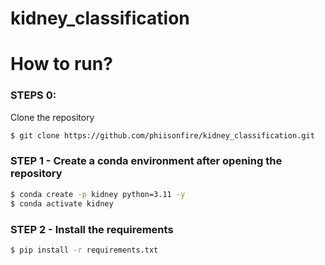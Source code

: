 # kidney_classification
# How to run?
### STEPS 0:

Clone the repository

```bash
$ git clone https://github.com/phiisonfire/kidney_classification.git
```

### STEP 1 - Create a conda environment after opening the repository

```bash
$ conda create -p kidney python=3.11 -y
$ conda activate kidney
```

### STEP 2 - Install the requirements
```bash
$ pip install -r requirements.txt
```
